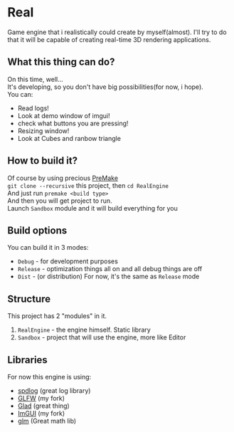 # Real
Game engine that i realistically could create by myself(almost). I'll try to do that it will be capable of creating real-time 3D rendering applications.

## What this thing can do?
On this time, well...  
It's developing, so you don't have big possibilities(for now, i hope).  
You can: 
+ Read logs!
+ Look at demo window of imgui!
+ check what buttons you are pressing!
+ Resizing window!
+ Look at Cubes and ranbow triangle

## How to build it?
Of course by using precious [PreMake](https://github.com/premake/premake-core)  
`git clone --recursive` this project, then `cd RealEngine`  
And just run `premake <build type>`  
And then you will get project to run.  
Launch `Sandbox` module and it will build everything for you

## Build options
You can build it in 3 modes:
+ `Debug` - for development purposes
+ `Release` - optimization things all on and all debug things are off
+ `Dist` - (or distribution) For now, it's the same as `Release` mode

## Structure
This project has 2 "modules" in it.  
1) `RealEngine` - the engine himself. Static library
2) `Sandbox` - project that will use the engine, more like Editor

## Libraries
For now this engine is using:
+ [spdlog](https://github.com/gabime/spdlog) (great log library)
+ [GLFW](https://github.com/Zelourses/glfw) (my fork)
+ [Glad](https://glad.dav1d.de/) (great thing)
+ [ImGUI](https://github.com/Zelourses/imgui) (my fork)
+ [glm](https://github.com/g-truc/glm) (Great math lib)